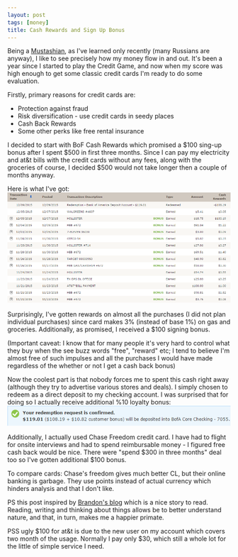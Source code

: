 ```yaml
---
layout: post
tags: [money]
title: Cash Rewards and Sign Up Bonus
---
```

Being a [Mustashian](http://www.mrmoneymustache.com/), as I've learned only recently (many Russians are anyway), I like to see precisely how my money flow in and out. It's been a year since I started to play the Credit Game, and now when my score was high enough to get some classic credit cards I'm ready to do some evaluation. 

Firstly, primary reasons for credit cards are:
- Protection against fraud
- Risk diversification - use credit cards in seedy places
- Cash Back Rewards
- Some other perks like free rental insurance

I decided to start with BoF Cash Rewards which promised a $100 sing-up bonus after I spent $500 in first three months. Since I can pay my electricity and at&t bills with the credit cards without any fees, along with the groceries of course, I decided $500 would not take longer then a couple of months anyway. 

Here is what I've got:  
<img src="/images/bof-cach-back-rewards.png" alt="bof-cach-back-rewards" style="width: 670px;"/>

Surprisingly, I've gotten rewards on almost all the purchases (I did not plan individual purchases) since card makes 3% (instead of base 1%) on gas and groceries. Additionally, as promised, I received a $100 signing bonus. 

(Important caveat: I know that for many people it's very hard to control what they buy when the see buzz words "free", "reward" etc; I tend to believe I'm almost free of such impulses and all the purchases I would have made regardless of the whether or not I get a cash back bonus) 

Now the coolest part is that nobody forces me to spent this cash right away (although they try to advertise various stores and deals). I simply chosen to redeem as a direct deposit to my checking account. I was surprised that for doing so I actually receive additional %10 loyalty bonus:
<img src="/images/bof-customer-bonus.png" alt="bof-cach-back-rewards" style="width: 670px;"/>

Additionally, I actually used Chase Freedom credit card. I have had to flight for onsite interviews and had to spend reimbursable money - I figured free cash back would be nice. There were "spend $300 in three months" deal too so I've gotten additional $100 bonus. 

To compare cards: Chase's freedom gives much better CL, but their online banking is garbage. They use points instead of actual currency which hinders analysis and that I don't like.  

PS this post inspired by [Brandon's blog](http://frominsidethebox.com/view?key=5669283816275968) which is a nice story to read. Reading, writing and thinking about things allows be to better understand nature, and that, in turn, makes me a happier primate. 

PSS ugly $100 for at&t is due to the new user on my account which covers two month of the usage. Normally I pay only $30, which still a whole lot for the little of simple service I need. 
